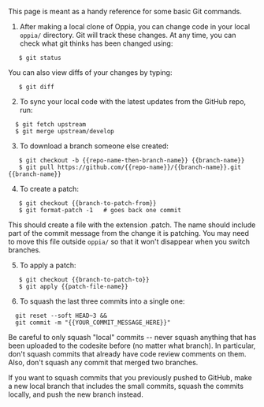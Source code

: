 This page is meant as a handy reference for some basic Git commands.

1. After making a local clone of Oppia, you can change code in your local `oppia/` directory. Git will track these changes. At any time, you can check what git thinks has been changed using:
  
  ```
     $ git status
  ```

  You can also view diffs of your changes by typing:

  ```
     $ git diff
  ```

2. To sync your local code with the latest updates from the GitHub repo, run:

  ```
    $ git fetch upstream
    $ git merge upstream/develop
  ```

3. To download a branch someone else created:

  ```
     $ git checkout -b {{repo-name-then-branch-name}} {{branch-name}}
     $ git pull https://github.com/{{repo-name}}/{{branch-name}}.git {{branch-name}}
  ```

4. To create a patch:

  ```
     $ git checkout {{branch-to-patch-from}}
     $ git format-patch -1   # goes back one commit
  ```
  
  This should create a file with the extension .patch. The name should include part of the commit message from the change it is patching. You may need to move this file outside `oppia/` so that it won't disappear when you switch branches.

5. To apply a patch:

  ```
     $ git checkout {{branch-to-patch-to}}
     $ git apply {{patch-file-name}}
  ```

6. To squash the last three commits into a single one:

  ```
    git reset --soft HEAD~3 &&
    git commit -m "{{YOUR_COMMIT_MESSAGE_HERE}}"
  ```

  Be careful to only squash "local" commits -- never squash anything that has been uploaded to the codesite before (no matter what branch). In particular, don't squash commits that already have code review comments on them. Also, don't squash any commit that merged two branches.

  If you want to squash commits that you previously pushed to GitHub, make a new local branch that includes the small commits, squash the commits locally, and push the new branch instead.
